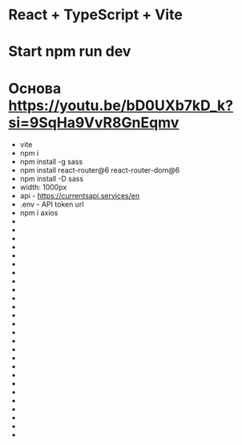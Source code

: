 # React + TypeScript + Vite
# Start npm run dev
# Основа https://youtu.be/bD0UXb7kD_k?si=9SqHa9VvR8GnEqmv 
- vite
- npm i
- npm install -g sass
- npm install react-router@6 react-router-dom@6
- npm install -D sass
- width: 1000px
- api - https://currentsapi.services/en
- .env - API token url
- npm i axios
- 
- 
- 
- 
- 
- 
- 
- 
- 
- 
- 
- 
- 
- 
- 
- 
- 
- 
- 
- 
- 
- 
- 
- 
- 
- 

